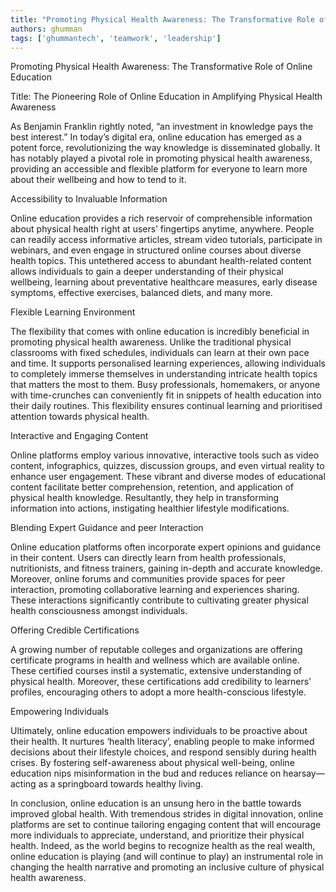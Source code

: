 ```yaml
---
title: "Promoting Physical Health Awareness: The Transformative Role of Online Education"  # Wrap the title in double quotes
authors: ghumman
tags: ['ghummantech', 'teamwork', 'leadership']
---
```


Promoting Physical Health Awareness: The Transformative Role of Online Education
<!-- truncate -->

Title: The Pioneering Role of Online Education in Amplifying Physical Health Awareness

As Benjamin Franklin rightly noted, “an investment in knowledge pays the best interest.” In today’s digital era, online education has emerged as a potent force, revolutionizing the way knowledge is disseminated globally. It has notably played a pivotal role in promoting physical health awareness, providing an accessible and flexible platform for everyone to learn more about their wellbeing and how to tend to it.

Accessibility to Invaluable Information

Online education provides a rich reservoir of comprehensible information about physical health right at users’ fingertips anytime, anywhere. People can readily access informative articles, stream video tutorials, participate in webinars, and even engage in structured online courses about diverse health topics. This untethered access to abundant health-related content allows individuals to gain a deeper understanding of their physical wellbeing, learning about preventative healthcare measures, early disease symptoms, effective exercises, balanced diets, and many more.

Flexible Learning Environment

The flexibility that comes with online education is incredibly beneficial in promoting physical health awareness. Unlike the traditional physical classrooms with fixed schedules, individuals can learn at their own pace and time. It supports personalised learning experiences, allowing individuals to completely immerse themselves in understanding intricate health topics that matters the most to them. Busy professionals, homemakers, or anyone with time-crunches can conveniently fit in snippets of health education into their daily routines. This flexibility ensures continual learning and prioritised attention towards physical health.

Interactive and Engaging Content

Online platforms employ various innovative, interactive tools such as video content, infographics, quizzes, discussion groups, and even virtual reality to enhance user engagement. These vibrant and diverse modes of educational content facilitate better comprehension, retention, and application of physical health knowledge. Resultantly, they help in transforming information into actions, instigating healthier lifestyle modifications.

Blending Expert Guidance and peer Interaction 

Online education platforms often incorporate expert opinions and guidance in their content. Users can directly learn from health professionals, nutritionists, and fitness trainers, gaining in-depth and accurate knowledge. Moreover, online forums and communities provide spaces for peer interaction, promoting collaborative learning and experiences sharing. These interactions significantly contribute to cultivating greater physical health consciousness amongst individuals.

Offering Credible Certifications

A growing number of reputable colleges and organizations are offering certificate programs in health and wellness which are available online. These certified courses instil a systematic, extensive understanding of physical health. Moreover, these certifications add credibility to learners' profiles, encouraging others to adopt a more health-conscious lifestyle.

Empowering Individuals

Ultimately, online education empowers individuals to be proactive about their health. It nurtures ‘health literacy’, enabling people to make informed decisions about their lifestyle choices, and respond sensibly during health crises. By fostering self-awareness about physical well-being, online education nips misinformation in the bud and reduces reliance on hearsay— acting as a springboard towards healthy living.

In conclusion, online education is an unsung hero in the battle towards improved global health. With tremendous strides in digital innovation, online platforms are set to continue tailoring engaging content that will encourage more individuals to appreciate, understand, and prioritize their physical health. Indeed, as the world begins to recognize health as the real wealth, online education is playing (and will continue to play) an instrumental role in changing the health narrative and promoting an inclusive culture of physical health awareness.
